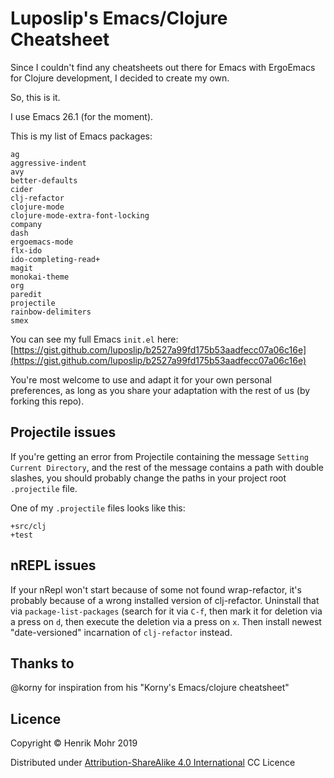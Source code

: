# Luposlip's Emacs/Clojure Cheatsheet

Since I couldn't find any cheatsheets out there for Emacs with ErgoEmacs for Clojure development, I decided to create my own.

So, this is it.

I use Emacs 26.1 (for the moment).

This is my list of Emacs packages:

    ag
    aggressive-indent
    avy
    better-defaults
    cider
    clj-refactor
    clojure-mode
    clojure-mode-extra-font-locking
    company
    dash
    ergoemacs-mode
    flx-ido
    ido-completing-read+
    magit
    monokai-theme
    org
    paredit
    projectile
    rainbow-delimiters
    smex

You can see my full Emacs `init.el` here:
[https://gist.github.com/luposlip/b2527a99fd175b53aadfecc07a06c16e](https://gist.github.com/luposlip/b2527a99fd175b53aadfecc07a06c16e)

You're most welcome to use and adapt it for your own personal preferences, as long as you share your adaptation with the rest of us (by forking this repo).

## Projectile issues

If you're getting an error from Projectile containing the message `Setting Current Directory`, and the rest of the message contains a path with double slashes, you should probably change the paths in your project root `.projectile` file.

One of my `.projectile` files looks like this:

    +src/clj
    +test

## nREPL issues

If your nRepl won't start because of some not found wrap-refactor, it's probably because of a wrong installed version of clj-refactor. Uninstall that via `package-list-packages` (search for it via `C-f`, then mark it for deletion via a press on `d`, then execute the deletion via a press on `x`. Then install newest "date-versioned" incarnation of `clj-refactor` instead.

## Thanks to 

@korny for inspiration from his "Korny's Emacs/clojure cheatsheet"

## Licence

Copyright © Henrik Mohr 2019

Distributed under [Attribution-ShareAlike 4.0 International](https://creativecommons.org/licenses/by-sa/4.0/) CC Licence
